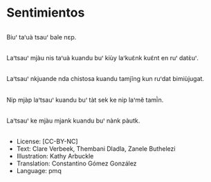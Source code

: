 # Sentimientos

##
Biuꞌ taꞌuà tsauꞌ bale nɛp.

##
Laꞌtsauꞌ mjàu nis taꞌuà kuandu buꞌ kiùy laꞌkuɛ̃nk kuɛ̃nt en ruꞌ datɛ̀uꞌ.

##
Laꞌtsauꞌ nkjuande nda chistosa kuandu tamjĩng kun ruꞌdat bimiùjugat.

##
Nip mjàp laꞌtsauꞌ kuandu buꞌ tàt sek ke nip laꞌmẽ tamĩ̀n.

##
Laꞌtsauꞌ ke mjàu mjank kuandu buꞌ nànk pàutk.

##
* License: [CC-BY-NC]
* Text: Clare Verbeek, Thembani Dladla, Zanele Buthelezi
* Illustration: Kathy Arbuckle
* Translation: Constantino Gómez González
* Language: pmq
